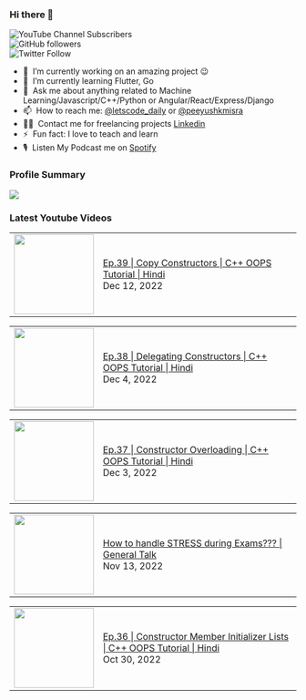 ### Hi there 👋

![YouTube Channel Subscribers](https://img.shields.io/youtube/channel/subscribers/UCgmk1KXmrHXt_DO0kScyVmQ?style=social)  
![GitHub followers](https://img.shields.io/github/followers/misrapk?style=social)  
![Twitter Follow](https://img.shields.io/twitter/follow/peeyushkmisra?style=social)

- 🔭 &nbsp;I’m currently working on an amazing project :wink:
- 🌱 &nbsp;I’m currently learning Flutter, Go
- 💬 &nbsp;Ask me about anything related to Machine Learning/Javascript/C++/Python or Angular/React/Express/Django
- 📫 &nbsp;How to reach me: [@letscode_daily](https://www.instagram.com/letscode_daily/) or [@peeyushkmisra](https://www.instagram.com/peeyushkmisra/)
- 👨‍💻 &nbsp;Contact me for freelancing projects [Linkedin](https://www.linkedin.com/in/peeyushkmisra/)
- ⚡ &nbsp;Fun fact: I love to teach and learn
- 🎙 &nbsp;Listen My Podcast me on [Spotify](https://open.spotify.com/show/5HlTHA4yxnj56N1klajpQc)

### Profile Summary

![](https://github-profile-summary-cards.vercel.app/api/cards/profile-details?username=misrapk&theme=dracula)

### Latest Youtube Videos

<!-- YOUTUBE:START --><table><tr><td><a href="https://www.youtube.com/watch?v=5OrTzrVlUbU"><img width="140px" src="https://i.ytimg.com/vi/5OrTzrVlUbU/mqdefault.jpg"></a></td>
<td><a href="https://www.youtube.com/watch?v=5OrTzrVlUbU">Ep.39 | Copy Constructors | C++ OOPS Tutorial |  Hindi</a><br/>Dec 12, 2022</td></tr></table>
<table><tr><td><a href="https://www.youtube.com/watch?v=c1XqAYibrDs"><img width="140px" src="https://i.ytimg.com/vi/c1XqAYibrDs/mqdefault.jpg"></a></td>
<td><a href="https://www.youtube.com/watch?v=c1XqAYibrDs">Ep.38 | Delegating Constructors | C++ OOPS Tutorial |  Hindi</a><br/>Dec 4, 2022</td></tr></table>
<table><tr><td><a href="https://www.youtube.com/watch?v=WDerACNoLd8"><img width="140px" src="https://i.ytimg.com/vi/WDerACNoLd8/mqdefault.jpg"></a></td>
<td><a href="https://www.youtube.com/watch?v=WDerACNoLd8">Ep.37 | Constructor Overloading | C++ OOPS Tutorial |  Hindi</a><br/>Dec 3, 2022</td></tr></table>
<table><tr><td><a href="https://www.youtube.com/watch?v=9_dJhFvReyk"><img width="140px" src="https://i.ytimg.com/vi/9_dJhFvReyk/mqdefault.jpg"></a></td>
<td><a href="https://www.youtube.com/watch?v=9_dJhFvReyk">How to handle STRESS during Exams??? | General Talk</a><br/>Nov 13, 2022</td></tr></table>
<table><tr><td><a href="https://www.youtube.com/watch?v=yiGBD9ETGmc"><img width="140px" src="https://i.ytimg.com/vi/yiGBD9ETGmc/mqdefault.jpg"></a></td>
<td><a href="https://www.youtube.com/watch?v=yiGBD9ETGmc">Ep.36 | Constructor Member Initializer Lists | C++ OOPS Tutorial |  Hindi</a><br/>Oct 30, 2022</td></tr></table>
<!-- YOUTUBE:END -->
